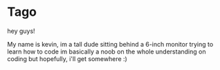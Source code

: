 # Tago

hey guys!

My name is kevin, im a tall dude sitting behind a 6-inch monitor trying to learn how to code
im basically a noob on the whole understanding on coding but hopefully, i'll get somewhere :)
